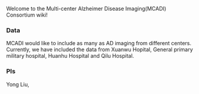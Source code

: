 Welcome to the Multi-center Alzheimer Disease Imaging(MCADI) Consortium wiki!

### Data
MCADI would like to include as many as AD imaging from different centers.
Currently, we have included the data from Xuanwu Hopital, General primary military hospital, Huanhu Hospital and Qilu Hospital.

### PIs 
Yong Liu,
